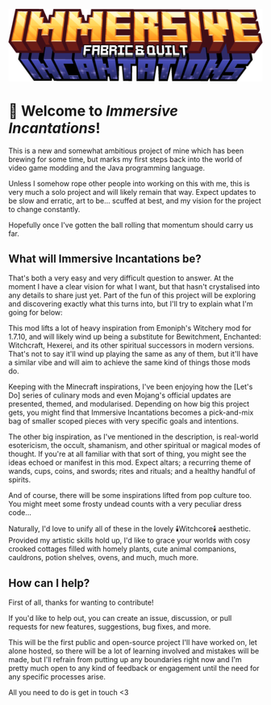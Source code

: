 ![Immersive Incantations Logo](Immersive%20Incantations%20Logo.png)
# 👋 Welcome to _Immersive Incantations_!
This is a new and somewhat ambitious project of mine which has been brewing for some time, but marks my first steps back into the world of video game modding and the Java programming language.

Unless I somehow rope other people into working on this with me, this is very much a solo project and will likely remain that way. Expect updates to be slow and erratic, art to be... scuffed at best, and my vision for the project to change constantly.

Hopefully once I've gotten the ball rolling that momentum should carry us far.

## What will Immersive Incantations be?
That's both a very easy and very difficult question to answer. At the moment I have a clear vision for what I want, but that hasn't crystalised into any details to share just yet. Part of the fun of this project will be exploring and discovering exactly what this turns into, but I'll try to explain what I'm going for below:

This mod lifts a lot of heavy inspiration from Emoniph's Witchery mod for 1.7.10, and will likely wind up being a substitute for Bewitchment, Enchanted: Witchcraft, Hexerei, and its other spiritual successors in modern versions. That's not to say it'll wind up playing the same as any of them, but it'll have a similar vibe and will aim to achieve the same kind of things those mods do.

Keeping with the Minecraft inspirations, I've been enjoying how the [Let's Do] series of culinary mods and even Mojang's official updates are presented, themed, and modularised. Depending on how big this project gets, you might find that Immersive Incantations becomes a pick-and-mix bag of smaller scoped pieces with very specific goals and intentions.

The other big inspiration, as I've mentioned in the description, is real-world esotericism, the occult, shamanism, and other spiritual or magical modes of thought. If you're at all familiar with that sort of thing, you might see the ideas echoed or manifest in this mod. Expect altars; a recurring theme of wands, cups, coins, and swords; rites and rituals; and a healthy handful of spirits.

And of course, there will be some inspirations lifted from pop culture too. You might meet some frosty undead counts with a very peculiar dress code...

Naturally, I'd love to unify all of these in the lovely 🕯️Witchcore🕯️ aesthetic. Provided my artistic skills hold up, I'd like to grace your worlds with cosy crooked cottages filled with homely plants, cute animal companions, cauldrons, potion shelves, ovens, and much, much more.

## How can I help?
First of all, thanks for wanting to contribute!

If you'd like to help out, you can create an issue, discussion, or pull requests for new features, suggestions, bug fixes, and more.

This will be the first public and open-source project I'll have worked on, let alone hosted, so there will be a lot of learning involved and mistakes will be made, but I'll refrain from putting up any boundaries right now and I'm pretty much open to any kind of feedback or engagement until the need for any specific processes arise.

All you need to do is get in touch <3
